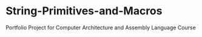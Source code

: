 # String-Primitives-and-Macros
Portfolio Project for Computer Architecture and Assembly Language Course
